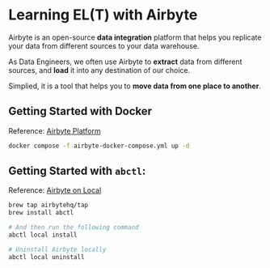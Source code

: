 # Learning EL(T) with Airbyte

Airbyte is an open-source **data integration** platform that helps you replicate your data from different sources to your data warehouse.

As Data Engineers, we often use Airbyte to **extract** data from different sources, and **load** it into any destination of our choice.

Simplied, it is a tool that helps you to **move data from one place to another**.

## Getting Started with Docker

Reference: [Airbyte Platform](https://github.com/airbytehq/airbyte-platform/blob/main/docker-compose.yaml)

```bash
docker compose -f airbyte-docker-compose.yml up -d
```

## Getting Started with `abctl`:

Reference: [Airbyte on Local](https://docs.airbyte.com/deploying-airbyte/quickstart)

```bash
brew tap airbytehq/tap
brew install abctl

# And then run the following command
abctl local install

# Uninstall Airbyte locally
abctl local uninstall
```
